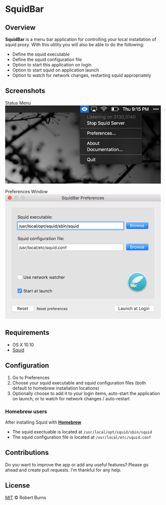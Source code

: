 # SquidBar

## Overview

**SquidBar** is a menu bar application for controlling your local installation of squid proxy. With this utility you will also be able to do the following:

- Define the squid executable
- Define the squid configuration file
- Option to start this application on login
- Option to start squid on application launch
- Option to watch for network changes, restarting squid appropriately

## Screenshots

Status Menu
<img style="max-width:100%;" src="https://github.com/burnsra/SquidBar/blob/master/assets/status_menu.png" />

Preferences Window
<img style="max-width:100%;" src="https://github.com/burnsra/SquidBar/blob/master/assets/preferences_window.png" />

## Requirements

- OS X 10.10
- [Squid](http://www.squid-cache.org/)

## Configuration

1. Go to Preferences
2. Choose your squid executable and squid configuration files (both default to homebrew installation locations)
3. Optionally choose to add it to your login items, auto-start the application on launch, or to watch for network changes / auto-restart

### Homebrew users

After installing Squid with **[Homebrew](http://brew.sh/)**

- The squid exectuable is located at `/usr/local/opt/squid/sbin/squid`
- The squid configuration file is located at `/usr/local/etc/squid.conf`

## Contributions

Do you want to improve the app or add any useful features? Please go ahead and create pull requests. I'm thankful for any help.

## License

[MIT](https://github.com/burnsra/SquidBar/blob/master/LICENSE) © Robert Burns
